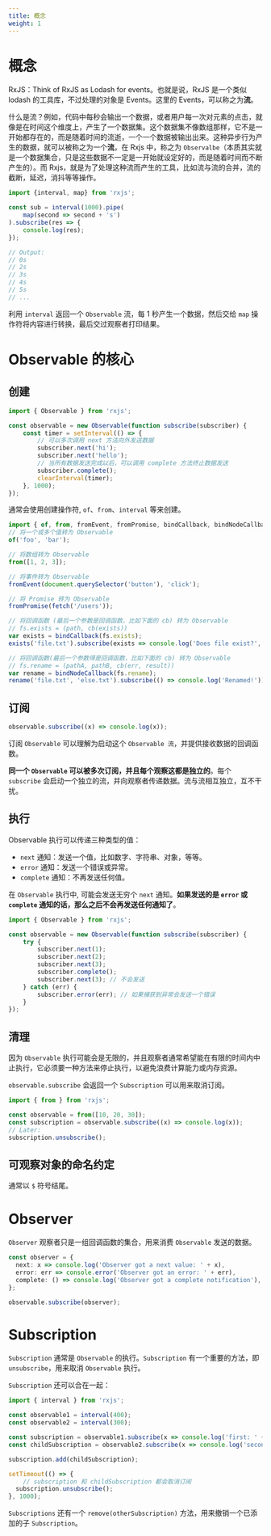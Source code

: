 ```yaml
---
title: 概念
weight: 1
---
```


# 概念

RxJS：Think of RxJS as Lodash for events。也就是说，RxJS 是一个类似 lodash 的工具库，不过处理的对象是 Events。这里的 Events，可以称之为**流**。

什么是流？例如，代码中每秒会输出一个数据，或者用户每一次对元素的点击，就像是在时间这个维度上，产生了一个数据集。这个数据集不像数组那样，它不是一开始都存在的，而是随着时间的流逝，一个一个数据被输出出来。这种异步行为产生的数据，就可以被称之为一个**流**，在 Rxjs 中，称之为 `Observalbe`（本质其实就是一个数据集合，只是这些数据不一定是一开始就设定好的，而是随着时间而不断产生的）。而 Rxjs，就是为了处理这种流而产生的工具，比如流与流的合并，流的截断，延迟，消抖等等操作。

```typescript
import {interval, map} from 'rxjs';

const sub = interval(1000).pipe(
    map(second => second + 's')
).subscribe(res => {
    console.log(res);
});

// Output:
// 0s
// 2s
// 3s
// 4s
// 5s
// ...
```

利用 `interval` 返回一个 `Observable` 流，每 1 秒产生一个数据，然后交给 `map` 操作符将内容进行转换，最后交过观察者打印结果。

# Observable 的核心

## 创建

```typescript
import { Observable } from 'rxjs';

const observable = new Observable(function subscribe(subscriber) {
    const timer = setInterval(() => {
        // 可以多次调用 next 方法向外发送数据
        subscriber.next('hi');
        subscriber.next('hello');
        // 当所有数据发送完成以后，可以调用 complete 方法终止数据发送
        subscriber.complete();
        clearInterval(timer);
    }, 1000);
});
```

通常会使用创建操作符, `of`、`from`、`interval` 等来创建。

```typescript
import { of, from, fromEvent, fromPromise, bindCallback, bindNodeCallback } from 'rxjs';
// 将一个或多个值转为 Observable
of('foo', 'bar');

// 将数组转为 Observable
from([1, 2, 3]);

// 将事件转为 Observable
fromEvent(document.querySelector('button'), 'click');

// 将 Promise 转为 Observable
fromPromise(fetch('/users'));

// 将回调函数 (最后一个参数是回调函数，比如下面的 cb) 转为 Observable
// fs.exists = (path, cb(exists))
var exists = bindCallback(fs.exists);
exists('file.txt').subscribe(exists => console.log('Does file exist?', exists));

// 将回调函数(最后一个参数得是回调函数，比如下面的 cb) 转为 Observable
// fs.rename = (pathA, pathB, cb(err, result))
var rename = bindNodeCallback(fs.rename);
rename('file.txt', 'else.txt').subscribe(() => console.log('Renamed!'));
```

## 订阅

```typescript
observable.subscribe((x) => console.log(x));
```

订阅 `Observable` 可以理解为启动这个 `Observable 流`，并提供接收数据的回调函数。

**同一个 `Observable` 可以被多次订阅，并且每个观察这都是独立的**。每个 `subscribe` 会启动一个独立的流，并向观察者传递数据。流与流相互独立，互不干扰。

## 执行

Observable 执行可以传递三种类型的值：

- `next` 通知：发送一个值，比如数字、字符串、对象，等等。
- `error` 通知：发送一个错误或异常。
- `complete` 通知：不再发送任何值。

在 `Observable` 执行中, 可能会发送无穷个 `next` 通知。**如果发送的是 `error` 或 `complete` 通知的话，那么之后不会再发送任何通知了**。

```typescript
import { Observable } from 'rxjs';

const observable = new Observable(function subscribe(subscriber) {
    try {
        subscriber.next(1);
        subscriber.next(2);
        subscriber.next(3);
        subscriber.complete();
        subscriber.next(3); // 不会发送
    } catch (err) {
        subscriber.error(err); // 如果捕获到异常会发送一个错误
    }
});
```

## 清理

因为 `Observable` 执行可能会是无限的，并且观察者通常希望能在有限的时间内中止执行，它必须要一种方法来停止执行，以避免浪费计算能力或内存资源。

`observable.subscribe` 会返回一个 `Subscription` 可以用来取消订阅。

```typescript
import { from } from 'rxjs';

const observable = from([10, 20, 30]);
const subscription = observable.subscribe((x) => console.log(x));
// Later:
subscription.unsubscribe();
```

## 可观察对象的命名约定

通常以 `$` 符号结尾。

# Observer

`Observer` 观察者只是一组回调函数的集合，用来消费 `Observable` 发送的数据。

```typescript
const observer = {
  next: x => console.log('Observer got a next value: ' + x),
  error: err => console.error('Observer got an error: ' + err),
  complete: () => console.log('Observer got a complete notification'),
};

observable.subscribe(observer);
```

# Subscription

`Subscription` 通常是 `Observable` 的执行。`Subscription` 有一个重要的方法，即 `unsubscribe`，用来取消 `Observable` 执行。

`Subscription` 还可以合在一起：

```typescript
import { interval } from 'rxjs';

const observable1 = interval(400);
const observable2 = interval(300);

const subscription = observable1.subscribe(x => console.log('first: ' + x));
const childSubscription = observable2.subscribe(x => console.log('second: ' + x));

subscription.add(childSubscription);

setTimeout(() => {
    // subscription 和 childSubscription 都会取消订阅
  subscription.unsubscribe();
}, 1000);
```

`Subscriptions` 还有一个 `remove(otherSubscription)` 方法，用来撤销一个已添加的子 `Subscription`。
